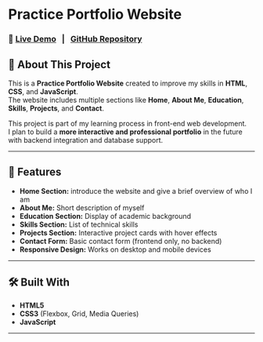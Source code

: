 # Practice Portfolio Website

### 🔗 [Live Demo](https://akash-kumar-biswas.github.io/Portfolio-Website/) &nbsp; | &nbsp; [GitHub Repository](https://github.com/akash-kumar-biswas/Portfolio-Website)

## 📄 About This Project

This is a **Practice Portfolio Website** created to improve my skills in **HTML**, **CSS**, and **JavaScript**.  
The website includes multiple sections like **Home**, **About Me**, **Education**, **Skills**, **Projects**, and **Contact**.

This project is part of my learning process in front-end web development.  
I plan to build a **more interactive and professional portfolio** in the future with backend integration and database support.

---

## 🚀 Features

- **Home Section:** introduce the website and give a brief overview of who I am
- **About Me:** Short description of myself  
- **Education Section:** Display of academic background  
- **Skills Section:** List of technical skills  
- **Projects Section:** Interactive project cards with hover effects  
- **Contact Form:** Basic contact form (frontend only, no backend)  
- **Responsive Design:** Works on desktop and mobile devices  

---

## 🛠️ Built With

- **HTML5**  
- **CSS3** (Flexbox, Grid, Media Queries)  
- **JavaScript**

---
